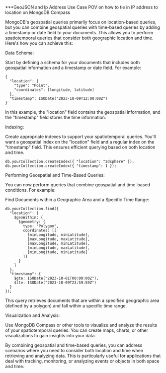 ***GeoJSON and Ip Address Use Case
POV on how to tie in IP address to location on MongoDB Compass

MongoDB's geospatial queries primarily focus on location-based queries, but you can combine geospatial queries with time-based queries by adding a timestamp or date field to your documents. This allows you to perform spatiotemporal queries that consider both geographic location and time. Here's how you can achieve this:

Data Schema:

Start by defining a schema for your documents that includes both geospatial information and a timestamp or date field. For example:

```
{
  "location": {
    "type": "Point",
    "coordinates": [longitude, latitude]
  },
  "timestamp": ISODate("2023-10-09T12:00:00Z")
}
```

In this example, the "location" field contains the geospatial information, and the "timestamp" field stores the time information.

Indexing:

Create appropriate indexes to support your spatiotemporal queries. You'll want a geospatial index on the "location" field and a regular index on the "timestamp" field. This ensures efficient querying based on both location and time.
```
db.yourCollection.createIndex({ "location": "2dsphere" });
db.yourCollection.createIndex({ "timestamp": 1 });
```

Performing Geospatial and Time-Based Queries:

You can now perform queries that combine geospatial and time-based conditions. For example:

Find Documents within a Geographic Area and a Specific Time Range:

```
db.yourCollection.find({
  "location": {
    $geoWithin: {
      $geometry: {
        type: "Polygon",
        coordinates: [[
          [minLongitude, minLatitude],
          [maxLongitude, maxLatitude],
          [maxLongitude, minLatitude],
          [minLongitude, maxLatitude],
          [minLongitude, minLatitude]
        ]]
      }
    }
  },
  "timestamp": {
    $gte: ISODate("2023-10-01T00:00:00Z"),
    $lte: ISODate("2023-10-09T23:59:59Z")
  }
});
```

This query retrieves documents that are within a specified geographic area (defined by a polygon) and fall within a specific time range.

Visualization and Analysis:

Use MongoDB Compass or other tools to visualize and analyze the results of your spatiotemporal queries. You can create maps, charts, or other visualizations to gain insights into your data.

By combining geospatial and time-based queries, you can address scenarios where you need to consider both location and time when retrieving and analyzing data. This is particularly useful for applications that deal with tracking, monitoring, or analyzing events or objects in both space and time.

